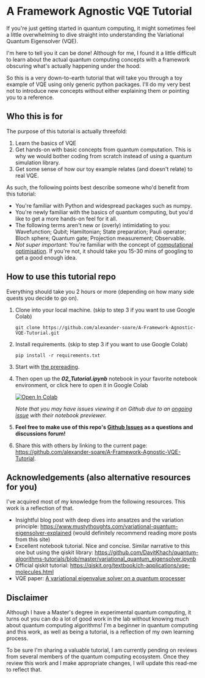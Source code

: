 # A Framework Agnostic VQE Tutorial

If you're just getting started in quantum computing, it might sometimes feel a little overwhelming to dive straight into understanding the Variational Quantum Eigensolver (VQE).

I'm here to tell you it can be done! Although for me, I found it a little difficult to learn about the actual quantum computing concepts with a framework obscuring what's actually happening under the hood.

So this is a very down-to-earth tutorial that will take you through a toy example of VQE using only generic python packages. I'll do my very best not to introduce new concepts without either explaining them or pointing you to a reference.

## Who this is for

The purpose of this tutorial is actually threefold:

1. Learn the basics of VQE
2. Get hands-on with basic concepts from quantum computation. This is why we would bother coding from scratch instead of using a quantum simulation library.
3. Get some sense of how our toy example relates (and doesn't relate) to real VQE.

As such, the following points best describe someone who'd benefit from this tutorial:

- You're familiar with Python and widespread packages such as numpy.
- You're newly familiar with the basics of quantum computing, but you'd like to get a more hands-on feel for it all.
- The following terms aren't new or (overly) intimidating to you: Wavefunction; Qubit; Hamiltonian; State preparation; Pauli operator; Bloch sphere; Quantum gate; Projection measurement; Observable.
- _Not super important_: You're familiar with the concept of [computational optimisation](https://en.wikipedia.org/wiki/Mathematical_optimization). If you're not, it should take you 15-30 mins of googling to get a good enough idea.

## How to use this tutorial repo

Everything should take you 2 hours or more (depending on how many side quests you decide to go on).

1. Clone into your local machine. (skip to step 3 if you want to use Google Colab)

   ```
   git clone https://github.com/alexander-soare/A-Framework-Agnostic-VQE-Tutorial.git
   ```

2. Install requirements. (skip to step 3 if you want to use Google Colab)

   ```
   pip install -r requirements.txt
   ```

3. Start with [the prereading](./01_Prereading.md).

4. Then open up the **_02_Tutorial.ipynb_** notebook in your favorite notebook environment, or click here to open it in Google Colab

   [![Open In Colab](https://colab.research.google.com/assets/colab-badge.svg)](https://colab.research.google.com/github/alexander-soare/A-Framework-Agnostic-VQE-Tutorial/blob/master/02_Tutorial.ipynb)

   _Note that you may have issues viewing it on Github due to an [ongoing issue](https://github.com/jupyter/notebook/issues/3035) with their notebook previewer._

5. **Feel free to make use of this repo's [Github Issues](https://github.com/alexander-soare/A-Framework-Agnostic-VQE-Tutorial/issues) as a questions and discussions forum!**

6. Share this with others by linking to the current page: https://github.com/alexander-soare/A-Framework-Agnostic-VQE-Tutorial.

## Acknowledgements (also alternative resources for you)

I've acquired most of my knowledge from the following resources. This work is a reflection of that.

- Insightful blog post with deep dives into ansatzes and the variation principle: https://www.mustythoughts.com/variational-quantum-eigensolver-explained (would definitely recommend reading more posts from this site)
- Excellent notebook tutorial. Nice and concise. Similar narrative to this one but using the qiskit library: https://github.com/DavitKhach/quantum-algorithms-tutorials/blob/master/variational_quantum_eigensolver.ipynb
- Official qiskit tutorial: https://qiskit.org/textbook/ch-applications/vqe-molecules.html
- VQE paper: [A variational eigenvalue solver on a quantum processer](https://arxiv.org/pdf/1304.3061.pdf)

## Disclaimer

Although I have a Master's degree in experimental quantum computing, it turns out you can do a lot of good work in the lab without knowing much about quantum computing algorithms! I'm a beginner in quantum computing and this work, as well as being a tutorial, is a reflection of my own learning process.

To be sure I'm sharing a valuable tutorial, I am currently pending on reviews from several members of the quantum computing ecosystem. Once they review this work and I make appropriate changes, I will update this read-me to reflect that.
